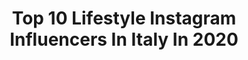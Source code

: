 ---
title: Top 10 Lifestyle Instagram Influencers In Italy In 2020
description: >-
  Find top lifestyle Instagram influencers in Italy in 2020. Most popular hashtags: #iorestoacasa #stayhome #andr #quarantine.
platform: Instagram
profiles:
  - username: "omarspaneshi"
    fullname: >-
      𝗠𝗘𝗡'𝗦 𝗙𝗔𝗦𝗛𝗜𝗢𝗡 | 𝗢𝗠𝗔𝗥 🇦🇱🇮🇹
    location: "Italy"
    followers: 80890
    engagement: 585
    commentsToLikes: 0.072135
    avatar: "https://scontent-lhr8-1.cdninstagram.com/v/t51.2885-19/s320x320/91239623_2467245543538253_2299432916553302016_n.jpg?_nc_ht=scontent-lhr8-1.cdninstagram.com&_nc_ohc=YSrZdwaa3TkAX_r9ySn&oh=6c498c4e633b16374c1fd755827acf19&oe=5EB77427"
    verified: false
    hashtags: "#poweryourstyle, #interrogazione, #instagram, #cinese"
  - username: "_sara.grossi_"
    fullname: >-
      Sara Grossi
    location: "Italy"
    followers: 2776
    engagement: 2688
    commentsToLikes: 0.103946
    avatar: "https://scontent-frt3-2.cdninstagram.com/v/t51.2885-19/s320x320/90183251_220507509311967_7529422512812195840_n.jpg?_nc_ht=scontent-frt3-2.cdninstagram.com&_nc_ohc=3JVzboEdCPQAX-_1eRU&oh=8b41ce8f7c804a00cd95f2fbf75f2db5&oe=5EAE34A9"
    verified: false
    hashtags: "#volere, #instagramers, #times, #desideri"
  - username: "stefypeaceandlove"
    fullname: >-
      Stefania🌷
    location: "Italy"
    followers: 96950
    engagement: 616
    commentsToLikes: 0.077282
    avatar: "https://instagram.fmkz1-1.fna.fbcdn.net/v/t51.2885-19/s320x320/74343664_1999626440141116_8166930903763779584_n.jpg?_nc_ht=instagram.fmkz1-1.fna.fbcdn.net&_nc_ohc=TUHZL8wFNyYAX9vtIYx&oh=0b407ad1a983b8e85a9a2a9e6a196488&oe=5E9B24FC"
    verified: false
    hashtags: "#ibelieveinyou, #reading, #happysoul, #godlovesyou"
  - username: "tamershwaiter"
    fullname: >-
      Tamer Shwaiter|تامر شويطر
    location: "Italy"
    followers: 20306
    engagement: 950
    commentsToLikes: 0.054298
    avatar: "https://scontent-lht6-1.cdninstagram.com/v/t51.2885-19/s320x320/73455951_448369259209227_4839176997143838720_n.jpg?_nc_ht=scontent-lht6-1.cdninstagram.com&_nc_ohc=adxJrj96acQAX9MyTR7&oh=44d875acc5da3a7b346b44fb461ec601&oe=5EBB0962"
    verified: false
    hashtags: "#happynewyear, #2020"
  - username: "andreabzzz"
    fullname: >-
      Andrea Moscon
    location: "Italy"
    followers: 381684
    engagement: 586
    commentsToLikes: 0.033288
    avatar: "https://scontent-lhr8-1.cdninstagram.com/v/t51.2885-19/s320x320/60892256_518515525640583_1428214550204776448_n.jpg?_nc_ht=scontent-lhr8-1.cdninstagram.com&_nc_ohc=H-QtEAki2uYAX_xBiba&oh=8fcd09a0532b160bf46d1a2025b39143&oe=5EBB4127"
    verified: true
    hashtags: "#asuniqueasyou, #sundayfunday, #instacool, #menstyle"
  - username: "sespo"
    fullname: >-
      Edoardo Esposito 👼🏻
    location: "Italy"
    followers: 1503173
    engagement: 1073
    commentsToLikes: 0.019730
    avatar: "https://scontent-ams4-1.cdninstagram.com/v/t51.2885-19/s320x320/90511092_2590404594568014_3374748257656766464_n.jpg?_nc_ht=scontent-ams4-1.cdninstagram.com&_nc_ohc=31JcYOK46EAAX-6FTVl&oh=13914f15a4501a30b4d3820c30234f9c&oe=5EB7AD4F"
    verified: true
    hashtags: "#wearefamily, #ad, #iamthewatch, #lacasadepapel"
  - username: "noorstars"
    fullname: >-
      نور ستارز | Noor Stars
    location: "Italy"
    followers: 7405312
    engagement: 424
    commentsToLikes: 0.099740
    avatar: "https://scontent-lhr8-1.cdninstagram.com/v/t51.2885-19/s320x320/84624158_505044140431683_6143959130768932864_n.jpg?_nc_ht=scontent-lhr8-1.cdninstagram.com&_nc_ohc=2OuAmzH5ZmYAX9JRGLL&oh=7182f3a5db5116378542e550285e67e3&oe=5EB8E8C9"
    verified: true
    hashtags: "#womeninternationalday, #stayhome, #abtalks"
  - username: "ilariatrudu"
    fullname: >-
      𝓘𝓵𝓪𝓻𝓲𝓪 ✨💗| 𝐋𝐢𝐟𝐞𝐬𝐭𝐲𝐥𝐞 | 𝐁𝐞𝐚𝐮𝐭𝐲
    location: "Italy"
    followers: 9381
    engagement: 1161
    commentsToLikes: 0.092807
    avatar: "https://scontent-ams4-1.cdninstagram.com/v/t51.2885-19/s320x320/81862730_2184035055238609_6487454929882447872_n.jpg?_nc_ht=scontent-ams4-1.cdninstagram.com&_nc_ohc=fOb_bGBTfxIAX9CFgxE&oh=e885d75013cdce5de10d190d0d81edb3&oe=5EB9E637"
    verified: false
    hashtags: "#mercihandy, #desenio, #prodottooffertodaclarins, #clarins"
  - username: "remalda"
    fullname: >-
      Travel/Fashion/motherhood🇦🇱🇮🇹
    location: "Italy"
    followers: 11201
    engagement: 954
    commentsToLikes: 0.149894
    avatar: "https://scontent-lhr8-1.cdninstagram.com/v/t51.2885-19/s320x320/91953807_631909600705716_5310152828671492096_n.jpg?_nc_ht=scontent-lhr8-1.cdninstagram.com&_nc_ohc=CplWEHEbaUYAX8O49u5&oh=4777ed7e4a3f0585ae469f8ad2bc095e&oe=5EBB097C"
    verified: false
    hashtags: "#winteroutfits, #thinkingpositive, #cutemixedgirls, #lisbonportugal"
  - username: "danstone8703"
    fullname: >-
      Dan Stone
    location: "Italy"
    followers: 15499
    engagement: 782
    commentsToLikes: 0.073546
    avatar: "https://scontent-lhr8-1.cdninstagram.com/v/t51.2885-19/s320x320/28434805_158672664851371_7011882879244304384_n.jpg?_nc_ht=scontent-lhr8-1.cdninstagram.com&_nc_ohc=n7QGNRz-qrgAX-isTy2&oh=5cafbb894080960ddfff85fd9b0a633a&oe=5EA910BA"
    verified: false
    hashtags: "#tamfashion, #scruffydaddy, #hairychest, #outdoor"
---